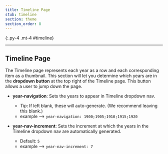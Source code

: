 ```yaml
---
title: Timeline Page
stub: timeline
section: theme
section_order: 8
---
```


{:.py-4 .mt-4 #timeline}
***


## Timeline Page
The Timeline page represents each year as a row and each corresponding item as a thumbnail. This section will let you determine which years are in the **dropdown button** at the top right of the Timeline page. This button allows a user to jump down the page.

- **year-navigation**: Sets the years to appear in Timeline dropdown nav. 
	- *Tip*: If left blank, these will auto-generate. (We recommend leaving this blank.)
	- example --> `year-navigation: 1900;1905;1910;1915;1920`

- **year-nav-increment**: Sets the increment at which the years in the Timeline dropdown nav are automatically generated. 
	- Default: `5`
	- example --> `year-nav-increment: 7`
